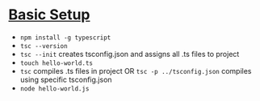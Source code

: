 # [Basic Setup](https://code.visualstudio.com/docs/typescript/typescript-tutorial)
* `npm install -g typescript`
* `tsc --version`
* `tsc --init` creates tsconfig.json and assigns all .ts files to project
* `touch hello-world.ts`
* `tsc` compiles .ts files in project OR `tsc -p ../tsconfig.json` compiles using specific tsconfig.json
* `node hello-world.js`